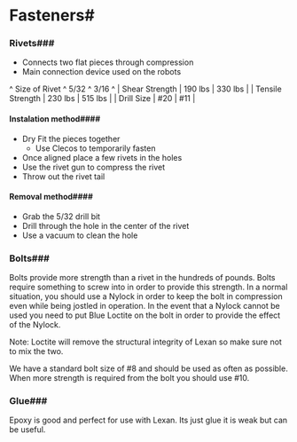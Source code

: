 # Fasteners# 
### Rivets### 

  - Connects two flat pieces through compression
  - Main connection device used on the robots

^ Size of Rivet   ^ 5/32 ^ 3/16 ^
| Shear Strength | 190 lbs | 330 lbs |
| Tensile Strength | 230 lbs | 515 lbs |
| Drill Size | #20 | #11 |

#### Instalation method#### 
  - Dry Fit the pieces together
    - Use Clecos to temporarily fasten
  - Once aligned place a few rivets in the holes
  - Use the rivet gun to compress the rivet
  - Throw out the rivet tail

#### Removal method#### 
  - Grab the 5/32 drill bit 
  - Drill through the hole in the center of the rivet
  - Use a vacuum to clean the hole







### Bolts### 

Bolts provide more strength than a rivet in the hundreds of pounds. Bolts require something to screw into in order to provide this strength. In a normal situation, you should use a Nylock in order to keep the bolt in compression even while being jostled in operation. In the event that a Nylock cannot be used you need to put Blue Loctite on the bolt in order to provide the effect of the Nylock. 

Note: Loctite will remove the structural integrity of Lexan so make sure not to mix the two.

We have a standard bolt size of #8 and should be used as often as possible. When more strength is required from the bolt you should use #10.
### Glue### 

Epoxy is good and perfect for use with Lexan. Its just glue it is weak but can be useful. 